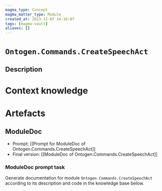 ```yaml
---
magma_type: Concept
magma_matter_type: Module
created_at: 2023-12-07 14:16:07
tags: [magma-vault]
aliases: []
---
```

# `Ontogen.Commands.CreateSpeechAct`

## Description

<!--
What is a `Ontogen.Commands.CreateSpeechAct`?

Your knowledge about the module, i.e. facts, problems and properties etc.
-->


# Context knowledge

<!--
This section should include background knowledge needed for the model to create a proper response, i.e. information it does not know either because of the knowledge cut-off date or unpublished knowledge.

Write it down right here in a subsection or use a transclusion. If applicable, specify source information that the model can use to generate a reference in the response.
-->




# Artefacts

## ModuleDoc

- Prompt: [[Prompt for ModuleDoc of Ontogen.Commands.CreateSpeechAct]]
- Final version: [[ModuleDoc of Ontogen.Commands.CreateSpeechAct]]

### ModuleDoc prompt task

Generate documentation for module `Ontogen.Commands.CreateSpeechAct` according to its description and code in the knowledge base below.
